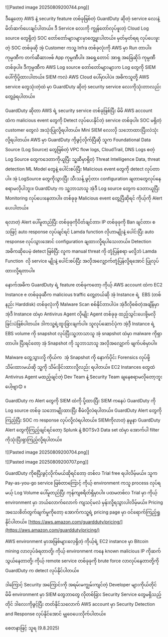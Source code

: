 ![[Pasted image 20250809200744.png]]

ဒီနေ့တော့ AWS နဲ့ security feature တစ်ခုဖြစ်တဲ့ GuardDuty ဆိုတဲ့ service လေးနဲ့ မိတ်ဆက်ပေးချင်ပါတယ်။ ဒီ Service လေးကို ကျွန်တော်လုပ်ဖူးတဲ့ Cloud Log source တွေရှိတဲ့ SOC တော်တော်များများမှာတွေ့ဖူးပါတယ်။ မှတ်မှတ်ရရ လုပ်ပေးဖူးတဲ့ SOC တစ်ခုဆို အဲ့ Customer ကသူ့ Infra တစ်ခုလုံးကို AWS မှာ Run တာပါ။ ကုမ္ပဏီက တက်ဆီဆားဗစ် App ကုမ္ပဏီပါ။ အရှေ့တောင် အာရှ အခြေဆိုဒ် ကုမ္ပဏီတစ်ခုပါ။ ဒီကုမ္ပဏီက AWS Log source တော်တော်များများက Log တွေကို SIEM ပေါ်ကိုပို့ထားပါတယ်။ SIEM ကလဲ AWS Cloud ပေါ်မှာပါပဲ။ အဓိကသူတို့ AWS service တွေသုံးတဲ့ထဲ မှာ GuardDuty ဆိုတဲ့ security service လေးကိုသုံးတာလည်းတွေ့ခဲ့ရပါတယ်။

GuardDuty ဆိုတာ AWS ရဲ့ security service တစ်ခုဖြစ်ပြီး မိမိ AWS account ထဲက malicious event တွေကို Detect လုပ်ပေးနိုင်တဲ့ service တစ်ခုပါ။ SOC မရှိတဲ့ customer တွေလဲ အသုံးပြုလို့ရပါတယ်။ Mini SIEM လေးလို သဘောထားပြီးလဲသုံးလို့ရပါတယ်။ AWS မှာ GuardDuty ကိုဖွင့်လိုက်ပြီဆို သူက Foundational Data Source (Log Source) တွေဖြစ်တဲ့ VPC flow logs, CloudTrail, DNS Logs စတဲ့ Log Source တွေကဒေတာကိုယူပြီး သူ့ဆီမှာရှိတဲ့ Threat Intelligence Data, threat detection ML Model တွေနဲ့ ပေါင်းစပ်ပြီး Malicious event တွေကို detect လုပ်တာပါ။ အဲ့ LogSource တွေကိုသွားပြီး သီးသန့် ဖွင့်တာ၊ configuration ချတာတွေလုပ်နေစရာမလိုပါဘူး။ GuardDuty က သူ့ဘာသာသူ အဲ့ဒီ Log source တွေက ဒေတာယူပြီး Monitoring လုပ်ပေးနေတာပါ။ တစ်ခုခု Malicious event တွေ့ပြီဆိုရင် ကိုယ့်ကို Alert ပေးပါတယ်။

ရလာတဲ့ Alert ပေါ်မူတည်ပြီး တစ်ခုခုကိုပိတ်ချင်တာ၊ IP တစ်ခုခုကို Ban ချင်တာ၊ စသဖြင့် auto response လုပ်ချင်ရင် Lamda function လိုဟာမျိုးနဲ့ ပေါင်းပြီး auto response လုပ်သွားအောင် configuration ချထားလို့ရပါသေးတယ်။ Detection အဓိကဆိုပေမဲ့ detect ဖြစ်ပြီး လူက manual threat ကို တုံ့ပြန်စရာ မလို့ဘဲ Lamda Function  လို service မျိုးနဲ့ ပေါင်းစပ်ပြီး အလိုအလျှောက်တုံ့ပြန်လို့ရအောင် ပြုလုပ်ထားလို့ရတာပါ။

နောက်အဓိက GuardDuty ရဲ့ feature တစ်ခုကတော့ ကိုယ့် AWS account ထဲက EC2 Instance e တစ်ခုခုဆီက malicious traffic တွေ့တယ်ဆို အဲ့ Instance ရဲ့  EBS (တစ်နည်း Harddisk) တစ်ခုလုံးကို Malware Scan စစ်နိုင်တာပါပဲ။ အဲ့ဒီလိုစစ်တဲ့အချိန်မှာ အဲ့ဒီ Instance ထဲမှာ Antivirus Agent လိုမျိုး Agent တစ်ခုခု ထည့်သွင်းပေးဖို့မလိုခြင်းပဲဖြစ်ပါတယ်။ ဒါကသူ့ရဲ့ထူးခြားချက်ပါ။ သူလုပ်ဆောင်ပုံက အဲ့ဒီ့ Instance ရဲ့ EBS volume ကို snapshot လုပ်ပြီးသူ့ဘာသာသူ အဲ့ snapshot ထဲမှာ malware ကိုရှာတာပါ။ ပြီးရင်တော့ အဲ့ Snapshot ကို သူဘာသာသူ အလိုအလျှောက် ဖျက်ပစ်မှာပါ။

Malware တွေ့သွားလို့ ကိုယ်က  အဲ့ Snapshot ကို နောက်ပိုင်း Forensics လုပ်ဖို့သိမ်းထားမယ်ဆို သူ့ကို သိမ်းခိုင်းထားလို့လည်း ရပါတယ်။ EC2 Instances တွေထဲ Antivirus Agent မထည့်ချင်တဲ့ Dev Team နဲ့ Security Team ချနေစရာမလိုတော့ဘူးပေါ့ဗျာ😊 ။

GuardDuty က Alert တွေကို SIEM ထဲကို ပို့ထားပြီး SIEM ကနေပဲ GuardDuty ကို Log source တစ်ခု သဘောမျိုးထားပြီး စီမံလို့လဲရပါတယ်။ GuardDuty Alert တွေကိုကြည့်ပြီး SOC က response လုပ်လို့လဲရပါတယ်။ SIEMကိုလာတဲ့ နမူနာ GuardDuty Alert တွေကိုကြည့်ချင်ရင်တော့ Splunk နဲ့ BOTSv3 Data set ထဲမှာ အောက်ပါ filter ကိုသုံးပြီးရှာကြည့်လို့ရပါတယ်။


![[Pasted image 20250809200704.png]]

![[Pasted image 20250809200707.png]]

GuardDuty ကိုစပြီးဖွင့်လိုက်မယ်ဆိုရင်တော့ တစ်လ Trial free ရပါလိမ့်မယ်။ သူက Pay-as-you-go service ဖြစ်တာကြောင့် ကိုယ့် environment ကသူ process လုပ်ရမယ့် Log Volume ပေါ်မူတည်ပြီး ကုန်ကျစရိတ်ရှိမှာပါ။ ပထမတစ်လ Trial မှာ ကိုယ့် environment မှာ ဘယ်လောက်လောက် ကျသင့်မလဲ မှန်းလို့ရသွားပါလိမ့်မယ်။ Pricing အသေးစိတ်တွက်ချက်မှုကိုတော့ အောက်ကသူ့ရဲ့ pricing page မှာ ဝင်ရောက်ကြည့်ရှုနိုင်ပါတယ်။ [https://aws.amazon.com/guardduty/pricing/](https://aws.amazon.com/guardduty/pricing/)

AWS environment မှာအဖြစ်များလေ့ရှိတဲ့ ကိုယ့်ရဲ့ EC2 instance မှာ Bitcoin mining လာလုပ်ခံရတာတို့၊ ကိုယ့် environment ကနေ known malicious IP ကိုဆက်သွယ်နေတာတို့၊ ကိုယ့် remote service တစ်ခုခုကို brute force လာလုပ်နေတာတို့ကို GuardDuty က detect လုပ်နိုင်ပါတယ်။

ဒါကြောင့် Security အကြောင်းကို အရမ်းမကျွမ်းကျင်တဲ့ Developer များကိုယ်တိုင် မိမိ environment မှာ SIEM တွေဘာတွေ လိုတစ်‌ခြား Security Service တွေမရှိသည့်တိုင် ဒါလေးကိုဖွင့်ပြီး တတ်နိုင်သလောက် AWS account မှာ Security Detection and Response လုပ်နိုင်အောင် မျှဝေပေးလိုက်ပါတယ်။

စေတနာဖြင့်
သူရ (9.8.2025)
